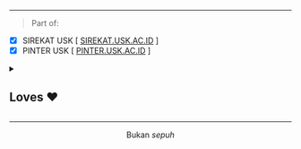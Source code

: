 <p align="center"> </p>

<hr>

> Part of:
- [X] SIREKAT USK [ <a href="http://sirekat.usk.ac.id" target="_blank">SIREKAT.USK.AC.ID</a> ]
- [X] PINTER USK [ <a href="http://pinter.usk.ac.id" target="_blank">PINTER.USK.AC.ID</a> ]

<details>
<summary><h2> Loves ❤️</h2></summary>
<ul><li>Windows & Debian 💻</li><li>Laravel Inertia 🌐</li>
<li>Graphql, REST API & Koa.js 📊</li><li>Vanilla JS & Next JS</li><li>Tailwind CSS</li>
<li>Mysql & PostgreSQL</li>
<li>Node JS & Typescript</li></ul>
</details>
<hr>
<p align="center">Bukan <i>sepuh</i></p>
